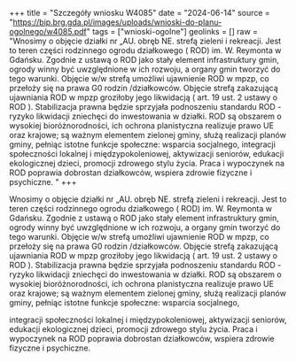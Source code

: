 +++
title = "Szczegóły wniosku W4085"
date = "2024-06-14"
source = "https://bip.brg.gda.pl/images/uploads/wnioski-do-planu-ogolnego/w4085.pdf"
tags = ["wnioski-ogolne"]
geolinks = []
raw = "Wnosimy o objęcie działki nr „AU. obręb NE. strefą zieleni i rekreacji. Jest to teren części rodzinnego ogrodu działkowego ( ROD) im. W. Reymonta w Gdańsku. Zgodnie z ustawą o  ROD jako stały element infrastruktury gmin, ogrody winny być uwzględnione w ich rozwoju, a organy  gmin tworzyć do tego warunki. Objęcie w/w strefą umożliwi ujawnienie ROD w mpzp, co przełoży się na  prawa G0 rodzin /działkowców. Objęcie strefą zakazującą ujawniania ROD w mpzp groziłoby jego likwidacją ( art. 19 ust. 2 ustawy o ROD ). Stabilizacja prawna będzie sprzyjała podnoszeniu standardu   ROD - ryzyko likwidacji zniechęci do inwestowania w działki. ROD są obszarem o wysokiej   bioróżnorodności, ich ochrona planistyczna realizuje prawo UE oraz krajowe; są ważnym elementem  zielonej gminy, służą realizacji planów gminy, pełniąc istotne funkcje społeczne: wsparcia socjalnego,    integracji społeczności lokalnej i międzypokoleniowej, aktywizacji seniorów, edukacji ekologicznej dzieci,  promocji zdrowego stylu życia. Praca i wypoczynek na ROD poprawia dobrostan działkowców, wspiera   zdrowie fizyczne i psychiczne.   "
+++

Wnosimy o objęcie działki nr „AU. obręb NE. strefą zieleni i rekreacji. Jest to teren
części rodzinnego ogrodu działkowego ( ROD) im. W. Reymonta w Gdańsku. Zgodnie z ustawą o
 ROD jako stały element infrastruktury gmin, ogrody winny być uwzględnione w ich rozwoju, a organy
 gmin tworzyć do tego warunki. Objęcie w/w strefą umożliwi ujawnienie ROD w mpzp, co przełoży się na
 prawa G0 rodzin /działkowców. Objęcie strefą zakazującą ujawniania ROD w mpzp groziłoby jego
likwidacją ( art. 19 ust. 2 ustawy o ROD ). Stabilizacja prawna będzie sprzyjała podnoszeniu standardu 
 ROD - ryzyko likwidacji zniechęci do inwestowania w działki. ROD są obszarem o wysokiej 
 bioróżnorodności, ich ochrona planistyczna realizuje prawo UE oraz krajowe; są ważnym elementem
 zielonej gminy, służą realizacji planów gminy, pełniąc istotne funkcje społeczne: wsparcia socjalnego, 
 
integracji społeczności lokalnej i międzypokoleniowej, aktywizacji seniorów, edukacji ekologicznej dzieci, 
promocji zdrowego stylu życia. Praca i wypoczynek na ROD poprawia dobrostan działkowców, wspiera 
 zdrowie fizyczne i psychiczne. 
 


